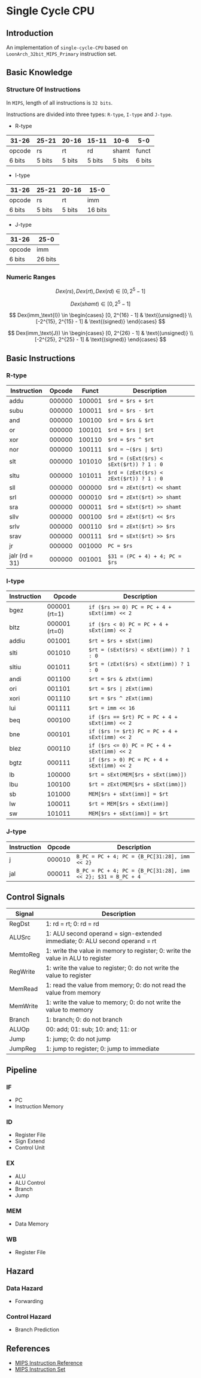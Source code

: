 # Single Cycle CPU

## Introduction

An implementation of `single-cycle-CPU` based on `LoonArch_32bit_MIPS_Primary` instruction set.

## Basic Knowledge

### Structure Of Instructions

In `MIPS`, length of all instructions is `32 bits`.

Instructions are divided into three types: `R-type`, `I-type` and `J-type`.

- R-type

| 31-26 | 25-21 | 20-16 | 15-11 | 10-6 | 5-0 |
| ----- | ----- | ----- | ----- | ---- | --- |
| opcode | rs | rt | rd | shamt | funct |
| 6 bits | 5 bits | 5 bits | 5 bits | 5 bits | 6 bits |

- I-type

| 31-26 | 25-21 | 20-16 | 15-0 |
| ----- | ----- | ----- | ---- |
| opcode | rs | rt | imm |
| 6 bits | 5 bits | 5 bits | 16 bits |

- J-type

| 31-26 | 25-0 |
| ----- | ---- |
| opcode | imm |
| 6 bits | 26 bits |

### Numeric Ranges

$$ Dex(rs), Dex(rt), Dex(rd) \in [0, 2^{5} - 1] $$

$$ Dex(shamt) \in [0, 2^{5} - 1] $$

$$
Dex(imm_\text{I}) \in \begin{cases}
    [0, 2^{16} - 1] & \text{(unsigned)} \\
    [-2^{15}, 2^{15} - 1] & \text{(signed)}
\end{cases}
$$

$$
Dex(imm_\text{J}) \in \begin{cases}
    [0, 2^{26} - 1] & \text{(unsigned)} \\
    [-2^{25}, 2^{25} - 1] & \text{(signed)}
\end{cases}
$$

## Basic Instructions

### R-type

| Instruction | Opcode | Funct  | Description |
| ----------- | ------ | -----  | ----------- |
| addu        | 000000 | 100001 | `$rd = $rs + $rt` |
| subu        | 000000 | 100011 | `$rd = $rs - $rt` |
| and         | 000000 | 100100 | `$rd = $rs & $rt` |
| or          | 000000 | 100101 | `$rd = $rs \| $rt` |
| xor         | 000000 | 100110 | `$rd = $rs ^ $rt` |
| nor         | 000000 | 100111 | `$rd = ~($rs \| $rt)` |
| slt         | 000000 | 101010 | `$rd = (sExt($rs) < sExt($rt)) ? 1 : 0` |
| sltu        | 000000 | 101011 | `$rd = (zExt($rs) < zExt($rt)) ? 1 : 0` |
| sll         | 000000 | 000000 | `$rd = zExt($rt) << shamt` |
| srl         | 000000 | 000010 | `$rd = zExt($rt) >> shamt` |
| sra         | 000000 | 000011 | `$rd = sExt($rt) >> shamt` |
| sllv        | 000000 | 000100 | `$rd = zExt($rt) << $rs` |
| srlv        | 000000 | 000110 | `$rd = zExt($rt) >> $rs` |
| srav        | 000000 | 000111 | `$rd = sExt($rt) >> $rs` |
| jr          | 000000 | 001000 | `PC = $rs` |
| jalr (rd = 31)        | 000000 | 001001 | `$31 = (PC + 4) + 4; PC = $rs` |

### I-type

| Instruction | Opcode | Description |
| ----------- | ------ | ----------- |
| bgez        | 000001 (rt=1) | `if ($rs >= 0) PC = PC + 4 + sExt(imm) << 2` |
| bltz        | 000001 (rt=0) | `if ($rs < 0) PC = PC + 4 + sExt(imm) << 2` |
| addiu       | 001001 | `$rt = $rs + sExt(imm)` |
| slti        | 001010 | `$rt = (sExt($rs) < sExt(imm)) ? 1 : 0` |
| sltiu       | 001011 | `$rt = (zExt($rs) < sExt(imm)) ? 1 : 0` |
| andi        | 001100 | `$rt = $rs & zExt(imm)` |
| ori         | 001101 | `$rt = $rs \| zExt(imm)` |
| xori        | 001110 | `$rt = $rs ^ zExt(imm)` |
| lui         | 001111 | `$rt = imm << 16` |
| beq         | 000100 | `if ($rs == $rt) PC = PC + 4 + sExt(imm) << 2` |
| bne         | 000101 | `if ($rs != $rt) PC = PC + 4 + sExt(imm) << 2` |
| blez        | 000110 | `if ($rs <= 0) PC = PC + 4 + sExt(imm) << 2` |
| bgtz        | 000111 | `if ($rs > 0) PC = PC + 4 + sExt(imm) << 2` |
| lb          | 100000 | `$rt = sExt(MEM[$rs + sExt(imm)])` |
| lbu         | 100100 | `$rt = zExt(MEM[$rs + sExt(imm)])` |
| sb          | 101000 | `MEM[$rs + sExt(imm)] = $rt` |
| lw          | 100011 | `$rt = MEM[$rs + sExt(imm)]` |
| sw          | 101011 | `MEM[$rs + sExt(imm)] = $rt` |

### J-type

| Instruction | Opcode | Description |
| ----------- | ------ | ----------- |
| j           | 000010 | `B_PC = PC + 4; PC = {B_PC[31:28], imm << 2}` |
| jal         | 000011 | `B_PC = PC + 4; PC = {B_PC[31:28], imm << 2}; $31 = B_PC + 4` |

## Control Signals

| Signal | Description |
| ------ | ----------- |
| RegDst | 1: rd = rt; 0: rd = rd |
| ALUSrc | 1: ALU second operand = sign-extended immediate; 0: ALU second operand = rt |
| MemtoReg | 1: write the value in memory to register; 0: write the value in ALU to register |
| RegWrite | 1: write the value to register; 0: do not write the value to register |
| MemRead | 1: read the value from memory; 0: do not read the value from memory |
| MemWrite | 1: write the value to memory; 0: do not write the value to memory |
| Branch | 1: branch; 0: do not branch |
| ALUOp | 00: add; 01: sub; 10: and; 11: or |
| Jump | 1: jump; 0: do not jump |
| JumpReg | 1: jump to register; 0: jump to immediate |

## Pipeline

### IF

- PC
- Instruction Memory

### ID

- Register File
- Sign Extend
- Control Unit

### EX

- ALU
- ALU Control
- Branch
- Jump

### MEM

- Data Memory

### WB

- Register File

## Hazard

### Data Hazard

- Forwarding

### Control Hazard

- Branch Prediction

## References

- [MIPS Instruction Reference](https://www.dsi.unive.it/~gasparetto/materials/MIPS_Instruction_Set.pdf)
- [MIPS Instruction Set](https://www.cise.ufl.edu/~mssz/CompOrg/CDA-proc.html)
